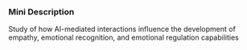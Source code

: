 ### Mini Description

Study of how AI-mediated interactions influence the development of empathy, emotional recognition, and emotional regulation capabilities
